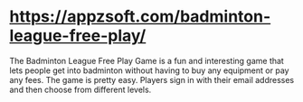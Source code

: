 # https://appzsoft.com/badminton-league-free-play/
The Badminton League Free Play Game is a fun and interesting game that lets people get into badminton without having to buy any equipment or pay any fees. The game is pretty easy. Players sign in with their email addresses and then choose from different levels. 
